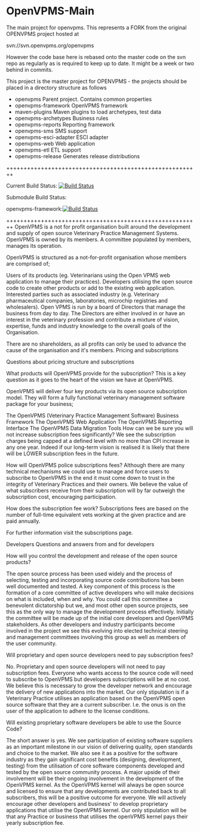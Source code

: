 OpenVPMS-Main
=============

The main project for openvpms.  This represents a FORK from the original OPENVPMS project hosted at 

svn://svn.openvpms.org/openvpms

However the code base here is rebased onto the master code on the svn repo as regularly as is required to keep up to date.  It might be a week or two behind in commits.


This project is the master project for OPENVPMS - the projects should be placed in a directory structure as follows

- openvpms	              Parent project. Contains common properties
- openvpms-framework		  OpenVPMS framework
- maven-plugins	        	Maven plugins to load archetypes, test data
- openvpms-archetypes	  	Business rules
- openvpms-reports	    	Reporting framework
- openvpms-sms	        	SMS support
- openvpms-esci-adapter		ESCI adapter
- openvpms-web	        	Web application
- openvpms-etl	        	ETL support
- openvpms-release	      Generates release distributions

++++++++++++++++++++++++++++++++++++++++++++++++++++++++

Current Build Status:
[![Build Status](https://travis-ci.org/CharltonIT/openvpms.svg?branch=1.7.1-CDIT-beta)](https://travis-ci.org/CharltonIT/openvpms)

Submodule Build Status:

openvpms-framework:[![Build Status](https://travis-ci.org/CharltonIT/Openvpms-framework.svg?branch=1.7.1-CDIT-beta)](https://travis-ci.org/CharltonIT/Openvpms-framework)

++++++++++++++++++++++++++++++++++++++++++++++++++++++++
OpenVPMS is a not for profit organisation built around the development and supply of open source 
Veterinary Practice Management Systems. OpenVPMS is owned by its members. A committee populated by members, 
manages its operation.

OpenVPMS is structured as a not-for-profit organisation whose members are comprised of;

Users of its products (eg. Veterinarians using the Open VPMS web application to manage their practices).
Developers utilising the open source code to create other products or add to the existing web application.
Interested parties such as associated industry (e.g. Veterinary pharmaceutical companies, laboratories, microchip registries and wholesalers).
Open VPMS is run by a board of Directors that manage the business from day to day. The Directors are either involved in or have an interest in the veterinary profession and contribute a mixture of vision, expertise, funds and industry knowledge to the overall goals of the Organisation.

There are no shareholders, as all profits can only be used to advance the cause of the organisation and it's members.
Pricing and subscriptions

Questions about pricing structure and subscriptions

What products will OpenVPMS provide for the subscription?
This is a key question as it goes to the heart of the vision we have at OpenVPMS.

OpenVPMS will deliver four key products via its open source subscription model. They will form a fully functional veterinary management software package for your business;

The OpenVPMS (Veterinary Practice Management Software) Business Framework
The OpenVPMS Web Application
The OpenVPMS Reporting Interface
The OpenVPMS Data Migration Tools
How can we be sure you will not increase subscription fees significantly?
We see the subscription charges being capped at a defined level with no more than CPI increase in any one year. Indeed if our long-term vision is realised it is likely that there will be LOWER subscription fees in the future.

How will OpenVPMS police subscriptions fees?
Although there are many technical mechanisms we could use to manage and force users to subscribe to OpenVPMS in the end it must come down to trust in the integrity of Veterinary Practices and their owners. We believe the value of what subscribers receive from their subscription will by far outweigh the subscription cost, encouraging participation.

How does the subscription fee work?
Subscriptions fees are based on the number of full-time equivalent vets working at the given practice and are paid annually.

For further information visit the subscriptions page.

Developers
Questions and answers from and for developers

How will you control the development and release of the open source products?

The open source process has been used widely and the process of selecting, testing and incorporating source code 
contributions has been well documented and tested. A key component of this process is the formation of a core 
committee of active developers who will make decisions on what is included, when and why. You could call this 
committee a benevolent dictatorship but we, and most other open source projects, see this as the only way to 
manage the development process effectively. Initially the committee will be made up of the initial core developers
and OpenVPMS stakeholders. As other developers and industry participants become involved in the project we see 
this evolving into elected technical steering and management committees involving this group as well as members of
the user community.

Will proprietary and open source developers need to pay subscription fees?

No. Proprietary and open source developers will not need to pay subscription fees. Everyone who wants access to 
the source code will need to subscribe to OpenVPMS but developers subscriptions will be at no cost. We believe this
is necessary to grow the developer network and encourage the delivery of new applications into the market. Our only 
stipulation is if a Veterinary Practice utilises an application based on the OpenVPMS open source software that they
are a current subscriber. I.e. the onus is on the user of the application to adhere to the license conditions.

Will existing proprietary software developers be able to use the Source Code?

The short answer is yes. We see participation of existing software suppliers as an important milestone in our vision
of delivering quality, open standards and choice to the market. We also see it as a positive for the software industry
as they gain significant cost benefits (designing, development, testing) from the utilisation of core software
components developed and tested by the open source community process. A major upside of their involvement will be 
their ongoing involvement in the development of the OpenVPMS kernel. As the OpenVPMS kernel will always be open
source and licensed to ensure that any developments are contributed back to all subscribers, this will be a positive
outcome for everyone. We will actively encourage other developers and business' to develop proprietary applications
that utilise the OpenVPMS kernel. Our only stipulation will be that any Practice or business that utilises the openVPMS
kernel pays their yearly subscription fee.


